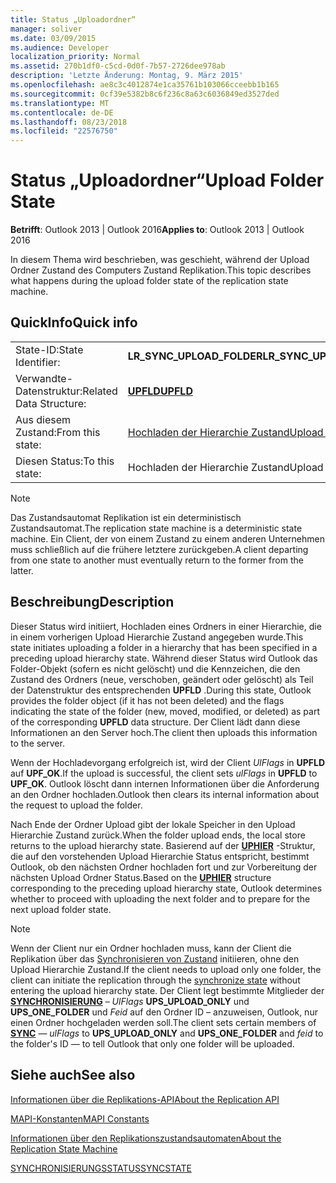 ```yaml
---
title: Status „Uploadordner“
manager: soliver
ms.date: 03/09/2015
ms.audience: Developer
localization_priority: Normal
ms.assetid: 270b1df0-c5cd-0d0f-7b57-2726dee978ab
description: 'Letzte Änderung: Montag, 9. März 2015'
ms.openlocfilehash: ae8c3c4012874e1ca35761b103066cceebb1b165
ms.sourcegitcommit: 0cf39e5382b8c6f236c8a63c6036849ed3527ded
ms.translationtype: MT
ms.contentlocale: de-DE
ms.lasthandoff: 08/23/2018
ms.locfileid: "22576750"
---
```

# <a name="upload-folder-state"></a><span data-ttu-id="428a1-103">Status „Uploadordner“</span><span class="sxs-lookup"><span data-stu-id="428a1-103">Upload Folder State</span></span>

  
  
<span data-ttu-id="428a1-104">**Betrifft**: Outlook 2013 | Outlook 2016</span><span class="sxs-lookup"><span data-stu-id="428a1-104">**Applies to**: Outlook 2013 | Outlook 2016</span></span> 
  
 <span data-ttu-id="428a1-105">In diesem Thema wird beschrieben, was geschieht, während der Upload Ordner Zustand des Computers Zustand Replikation.</span><span class="sxs-lookup"><span data-stu-id="428a1-105">This topic describes what happens during the upload folder state of the replication state machine.</span></span> 
  
## <a name="quick-info"></a><span data-ttu-id="428a1-106">QuickInfo</span><span class="sxs-lookup"><span data-stu-id="428a1-106">Quick info</span></span>

|||
|:-----|:-----|
|<span data-ttu-id="428a1-107">State-ID:</span><span class="sxs-lookup"><span data-stu-id="428a1-107">State Identifier:</span></span>  <br/> |<span data-ttu-id="428a1-108">**LR_SYNC_UPLOAD_FOLDER**</span><span class="sxs-lookup"><span data-stu-id="428a1-108">**LR_SYNC_UPLOAD_FOLDER**</span></span> <br/> |
|<span data-ttu-id="428a1-109">Verwandte-Datenstruktur:</span><span class="sxs-lookup"><span data-stu-id="428a1-109">Related Data Structure:</span></span>  <br/> |<span data-ttu-id="428a1-110">**[UPFLD](upfld.md)**</span><span class="sxs-lookup"><span data-stu-id="428a1-110">**[UPFLD](upfld.md)**</span></span> <br/> |
|<span data-ttu-id="428a1-111">Aus diesem Zustand:</span><span class="sxs-lookup"><span data-stu-id="428a1-111">From this state:</span></span>  <br/> |[<span data-ttu-id="428a1-112">Hochladen der Hierarchie Zustand</span><span class="sxs-lookup"><span data-stu-id="428a1-112">Upload hierarchy state</span></span>](upload-hierarchy-state.md) <br/> |
|<span data-ttu-id="428a1-113">Diesen Status:</span><span class="sxs-lookup"><span data-stu-id="428a1-113">To this state:</span></span>  <br/> |<span data-ttu-id="428a1-114">Hochladen der Hierarchie Zustand</span><span class="sxs-lookup"><span data-stu-id="428a1-114">Upload hierarchy state</span></span>  <br/> |
   
> [!NOTE]
> <span data-ttu-id="428a1-115">Das Zustandsautomat Replikation ist ein deterministisch Zustandsautomat.</span><span class="sxs-lookup"><span data-stu-id="428a1-115">The replication state machine is a deterministic state machine.</span></span> <span data-ttu-id="428a1-116">Ein Client, der von einem Zustand zu einem anderen Unternehmen muss schließlich auf die frühere letztere zurückgeben.</span><span class="sxs-lookup"><span data-stu-id="428a1-116">A client departing from one state to another must eventually return to the former from the latter.</span></span> 
  
## <a name="description"></a><span data-ttu-id="428a1-117">Beschreibung</span><span class="sxs-lookup"><span data-stu-id="428a1-117">Description</span></span>

<span data-ttu-id="428a1-118">Dieser Status wird initiiert, Hochladen eines Ordners in einer Hierarchie, die in einem vorherigen Upload Hierarchie Zustand angegeben wurde.</span><span class="sxs-lookup"><span data-stu-id="428a1-118">This state initiates uploading a folder in a hierarchy that has been specified in a preceding upload hierarchy state.</span></span> <span data-ttu-id="428a1-119">Während dieser Status wird Outlook das Folder-Objekt (sofern es nicht gelöscht) und die Kennzeichen, die den Zustand des Ordners (neue, verschoben, geändert oder gelöscht) als Teil der Datenstruktur des entsprechenden **UPFLD** .</span><span class="sxs-lookup"><span data-stu-id="428a1-119">During this state, Outlook provides the folder object (if it has not been deleted) and the flags indicating the state of the folder (new, moved, modified, or deleted) as part of the corresponding **UPFLD** data structure.</span></span> <span data-ttu-id="428a1-120">Der Client lädt dann diese Informationen an den Server hoch.</span><span class="sxs-lookup"><span data-stu-id="428a1-120">The client then uploads this information to the server.</span></span> 
  
<span data-ttu-id="428a1-121">Wenn der Hochladevorgang erfolgreich ist, wird der Client *UlFlags* in **UPFLD** auf **UPF_OK**.</span><span class="sxs-lookup"><span data-stu-id="428a1-121">If the upload is successful, the client sets  *ulFlags*  in **UPFLD** to **UPF_OK**.</span></span> <span data-ttu-id="428a1-122">Outlook löscht dann internen Informationen über die Anforderung an den Ordner hochladen.</span><span class="sxs-lookup"><span data-stu-id="428a1-122">Outlook then clears its internal information about the request to upload the folder.</span></span> 
  
<span data-ttu-id="428a1-123">Nach Ende der Ordner Upload gibt der lokale Speicher in den Upload Hierarchie Zustand zurück.</span><span class="sxs-lookup"><span data-stu-id="428a1-123">When the folder upload ends, the local store returns to the upload hierarchy state.</span></span> <span data-ttu-id="428a1-124">Basierend auf der **[UPHIER](uphier.md)** -Struktur, die auf den vorstehenden Upload Hierarchie Status entspricht, bestimmt Outlook, ob den nächsten Ordner hochladen fort und zur Vorbereitung der nächsten Upload Ordner Status.</span><span class="sxs-lookup"><span data-stu-id="428a1-124">Based on the **[UPHIER](uphier.md)** structure corresponding to the preceding upload hierarchy state, Outlook determines whether to proceed with uploading the next folder and to prepare for the next upload folder state.</span></span> 
  
> [!NOTE]
> <span data-ttu-id="428a1-125">Wenn der Client nur ein Ordner hochladen muss, kann der Client die Replikation über das [Synchronisieren von Zustand](synchronize-state.md) initiieren, ohne den Upload Hierarchie Zustand.</span><span class="sxs-lookup"><span data-stu-id="428a1-125">If the client needs to upload only one folder, the client can initiate the replication through the [synchronize state](synchronize-state.md) without entering the upload hierarchy state.</span></span> <span data-ttu-id="428a1-126">Der Client legt bestimmte Mitglieder der **[SYNCHRONISIERUNG](sync.md)** – *UlFlags* **UPS_UPLOAD_ONLY** und **UPS_ONE_FOLDER** und *Feid* auf den Ordner ID – anzuweisen, Outlook, nur einen Ordner hochgeladen werden soll.</span><span class="sxs-lookup"><span data-stu-id="428a1-126">The client sets certain members of **[SYNC](sync.md)** —  *ulFlags*  to **UPS_UPLOAD_ONLY** and **UPS_ONE_FOLDER** and  *feid*  to the folder's ID — to tell Outlook that only one folder will be uploaded.</span></span> 
  
## <a name="see-also"></a><span data-ttu-id="428a1-127">Siehe auch</span><span class="sxs-lookup"><span data-stu-id="428a1-127">See also</span></span>



[<span data-ttu-id="428a1-128">Informationen über die Replikations-API</span><span class="sxs-lookup"><span data-stu-id="428a1-128">About the Replication API</span></span>](about-the-replication-api.md)
  
[<span data-ttu-id="428a1-129">MAPI-Konstanten</span><span class="sxs-lookup"><span data-stu-id="428a1-129">MAPI Constants</span></span>](mapi-constants.md)
  
[<span data-ttu-id="428a1-130">Informationen über den Replikationszustandsautomaten</span><span class="sxs-lookup"><span data-stu-id="428a1-130">About the Replication State Machine</span></span>](about-the-replication-state-machine.md)
  
[<span data-ttu-id="428a1-131">SYNCHRONISIERUNGSSTATUS</span><span class="sxs-lookup"><span data-stu-id="428a1-131">SYNCSTATE</span></span>](syncstate.md)

